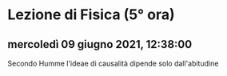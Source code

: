 #  Lezione di Fisica (5° ora)

## mercoledì 09 giugno 2021, 12:38:00

Secondo Humme l'ideae di causalità dipende solo dall'abitudine

<!--stackedit_data:
eyJoaXN0b3J5IjpbMjc0NDc1OTY1XX0=
-->